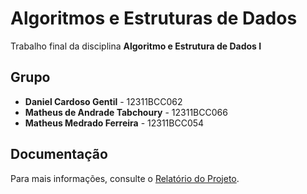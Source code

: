# Algoritmos e Estruturas de Dados

Trabalho final da disciplina **Algoritmo e Estrutura de Dados I**

## Grupo
- **Daniel Cardoso Gentil** - 12311BCC062
- **Matheus de Andrade Tabchoury** - 12311BCC066
- **Matheus Medrado Ferreira** - 12311BCC054

## Documentação
Para mais informações, consulte o [Relatório do Projeto](relatorio.md).
